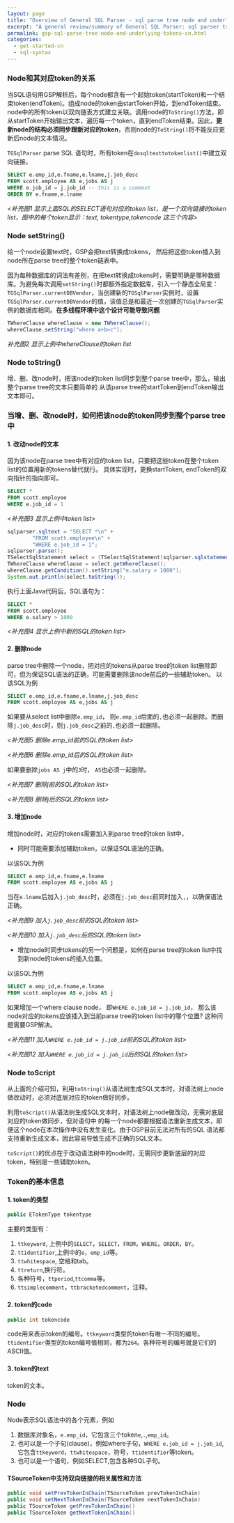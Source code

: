 ```yaml
---
layout: page
title: "Overview of General SQL Parser - sql parse tree node and underlying tokens"
excerpt: "A general review/summary of General SQL Parser: sql parser tree node and underlying tokens"
permalink: gsp-sql-parse-tree-node-and-underlying-tokens-cn.html
categories:
  - get-started-cn
  - sql-syntax
---
```

### Node和其对应token的关系
当SQL语句用GSP解析后，每个node都含有一个起始token(startToken)和一个结束token(endToken)。组成node的token由startToken开始，到endToken结束。node中的所有token以双向链表方式建立关联。调用node的`ToString()`方法，即从startToken开始输出文本，遍历每一个token，直到endToken结束。因此，**更新node的结构必须同步跟新对应的token**，否则node的`ToString()`将不能反应更新后node的文本情况。

`TGSqlParser` parse SQL 语句时，所有token在`dosqltexttotokenlist()`中建立双向链接。

```sql
SELECT e.emp_id,e.fname,e.lname,j.job_desc
FROM scott.employee AS e,jobs AS j
WHERE e.job_id = j.job_id -- this is a comment
ORDER BY e.fname,e.lname 
```

*<补充图1 显示上面SQL的SELECT语句对应的token list，是一个双向链接的token list，图中的每个token显示：text, tokentype,tokencode 这三个内容>*

### Node setString()
给一个node设置text时，GSP会把text转换成tokens， 然后把这些token插入到node所在parse tree的整个token链表中。

因为每种数据库的词法有差别，在把text转换成tokens时，需要明确是哪种数据库。为避免每次调用`setString()`时都额外指定数据库，引入一个静态全局变：`TGSqlParser.currentDBVendor`，当创建新的`TGSqlParser`实例时，设置`TGSqlParser.currentDBVendor`的值，该值总是和最近一次创建的`TGSqlParser`实例的数据库相同。**在多线程环境中这个设计可能导致问题**

```java
TWhereClause whereClause = new TWhereClause();
whereClause.setString("where a+b>c");
```

*补充图2 显示上例中whereClause的token list*


### Node toString()
增、删、改node时，把该node的token list同步到整个parse tree中，那么，输出整个parse tree的文本只要简单的
从该parse tree的startToken到endToken输出文本即可。

### 当增、删、改node时，如何把该node的token同步到整个parse tree中

#### 1. 改动node的文本
因为该node在parse tree中有对应的token list，只要把这些token在整个token list的位置用新的tokens替代就行。
具体实现时，更换startToken, endToken的双向指针的指向即可。

```sql
SELECT *
FROM scott.employee
WHERE e.job_id = 1
```
*<补充图3 显示上例中token list>*

```java
sqlparser.sqltext = "SELECT *\n" +
        "FROM scott.employee\n" +
        "WHERE e.job_id = 1";
sqlparser.parse();
TSelectSqlStatement select = (TSelectSqlStatement)sqlparser.sqlstatements.get(0);
TWhereClause whereClause = select.getWhereClause();
whereClause.getCondition().setString("e.salary > 1000");
System.out.println(select.toString());
```

执行上面Java代码后，SQL语句为：
```sql
SELECT *
FROM scott.employee
WHERE e.salary > 1000
```
*<补充图4 显示上例中新的SQL的token list>*


#### 2. 删除node
parse tree中删除一个node，把对应的tokens从parse tree的token list删除即可，但为保证SQL语法的正确，可能需要删除该node前后的一些辅助token。
以该SQL为例
```sql
SELECT e.emp_id,e.fname,e.lname,j.job_desc
FROM scott.employee AS e,jobs AS j
```
如果要从select list中删除`e.emp_id`， 则`e.emp_id`后面的`,`也必须一起删除。而删除`j.job_desc`时，则`j.job_desc`之前的`,`也必须一起删除。

*<补充图5 删除e.emp_id前的SQL的token list>*

*<补充图6 删除e.emp_id后的SQL的token list>*

如果要删除`jobs AS j`中的`J`时， `AS`也必须一起删除。

*<补充图7 删除j前的SQL的token list>*

*<补充图8 删除j后的SQL的token list>*


#### 3. 增加node
增加node时，对应的tokens需要加入到parse tree的token list中，
- 同时可能需要添加辅助token，以保证SQL语法的正确。

以该SQL为例
```sql
SELECT e.emp_id,e.fname,e.lname
FROM scott.employee AS e,jobs AS j
```
当在`e.lname`后加入`j.job_desc`时，必须在`j.job_desc`前同时加入`,`，以确保语法正确。

*<补充图9 加入`j.job_desc`前的SQL的token list>*

*<补充图10 加入`j.job_desc`后的SQL的token list>*


- 增加node时同步tokens的另一个问题是，如何在parse tree的token list中找到新node的tokens的插入位置。

以该SQL为例
```sql
SELECT e.emp_id,e.fname,e.lname
FROM scott.employee AS e,jobs AS j
```
如果增加一个where clause node， 即`WHERE e.job_id = j.job_id`， 那么该node对应的tokens应该插入到当前parse tree的token list中的哪个位置? 这种问题需要GSP解决。

*<补充图11 加入`WHERE e.job_id = j.job_id`前的SQL的token list>*

*<补充图12 加入`WHERE e.job_id = j.job_id`后的SQL的token list>*


### Node toScript

从上面的介绍可知，利用`toString()`从语法树生成SQL文本时，对语法树上node做改动时，必须对底层对应的token做好同步。


利用`toScript()`从语法树生成SQL文本时，对语法树上node做改动，无需对底层对应的token做同步，但对语句中
的每一个node都要根据语法重新生成文本，即便这个node在本次操作中没有发生变化。由于GSP目前无法对所有的SQL
语法都支持重新生成文本，因此容易导致生成不正确的SQL文本。

`toScript()`的优点在于改动语法树中的node时，无需同步更新底层的对应token，特别是一些辅助token。


### Token的基本信息

#### 1. token的类型
```java
public ETokenType tokentype
```
主要的类型有：
1. `ttkeyword`, 上例中的`SELECT`，`SELECT`，`FROM`，`WHERE`，`ORDER`，`BY`。
2. `ttidentifier`,上例中的`e`，`emp_id`等。
3. `ttwhitespace`, 空格和tab。
4. `ttreturn`,换行符。
5. 各种符号，`ttperiod`,`ttcomma`等。
6. `ttsimplecomment`，`ttbracketedcomment`，注释。

#### 2. token的code
```java
public int tokencode
```
code用来表示token的编号。`ttkeyword`类型的token有唯一不同的编号。`ttidentifier`类型的token编号值相同，都为`264`。各种符号的编号就是它们的ASCII值。

#### 3. token的text
token的文本。


### Node
Node表示SQL语法中的各个元素，例如 
1. 数据库对象名，`e.emp_id`，它包含三个token`e`,`.`,`emp_id`。
2. 也可以是一个子句(clause)，例如where子句，`WHERE e.job_id = j.job_id`,它包含`ttkeyword`，`ttwhitespace`，符号，`ttidentifier`等token。
3. 也可以是一个语句，例如SELECT,包含各种SQL子句。



#### TSourceToken中支持双向链接的相关属性和方法
```java
public void setPrevTokenInChain(TSourceToken prevTokenInChain)
public void setNextTokenInChain(TSourceToken nextTokenInChain)
public TSourceToken getPrevTokenInChain()
public TSourceToken getNextTokenInChain()
```
